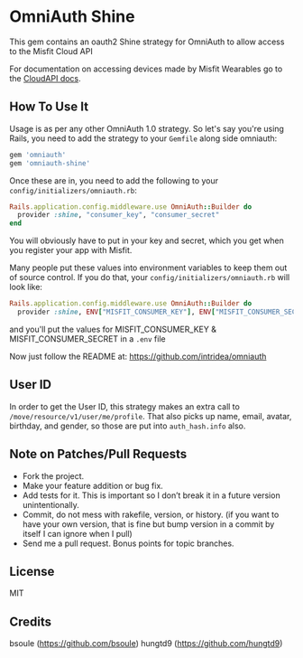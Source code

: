 # OmniAuth Shine

This gem contains an oauth2 Shine strategy for OmniAuth to allow access to the Misfit Cloud API

For documentation on accessing devices made by Misfit Wearables go to the
[CloudAPI docs](https://build.misfit.com/docs/cloudapi/get_started).

## How To Use It

Usage is as per any other OmniAuth 1.0 strategy. So let's say you're using Rails, you need to add the strategy to your `Gemfile` along side omniauth:

```ruby
gem 'omniauth'
gem 'omniauth-shine'
```

Once these are in, you need to add the following to your `config/initializers/omniauth.rb`:

```ruby
Rails.application.config.middleware.use OmniAuth::Builder do
  provider :shine, "consumer_key", "consumer_secret"
end
```

You will obviously have to put in your key and secret, which you get when you register your app with Misfit.

Many people put these values into environment variables to keep them out of source control. If you do that, your `config/initializers/omniauth.rb` will look like:

```ruby
Rails.application.config.middleware.use OmniAuth::Builder do
  provider :shine, ENV["MISFIT_CONSUMER_KEY"], ENV["MISFIT_CONSUMER_SECRET"] end
```

and you'll put the values for MISFIT_CONSUMER_KEY & MISFIT_CONSUMER_SECRET in a `.env` file

Now just follow the README at: https://github.com/intridea/omniauth


## User ID

In order to get the User ID, this strategy makes an extra call to `/move/resource/v1/user/me/profile`. That also picks up name, email, avatar, birthday, and gender, so those are put into `auth_hash.info` also.

## Note on Patches/Pull Requests

- Fork the project.
- Make your feature addition or bug fix.
- Add tests for it. This is important so I don’t break it in a future version unintentionally.
- Commit, do not mess with rakefile, version, or history. (if you want to have your own version, that is fine but bump version in a commit by itself I can ignore when I pull)
- Send me a pull request. Bonus points for topic branches.


## License

MIT

## Credits
bsoule (https://github.com/bsoule)
hungtd9 (https://github.com/hungtd9)
